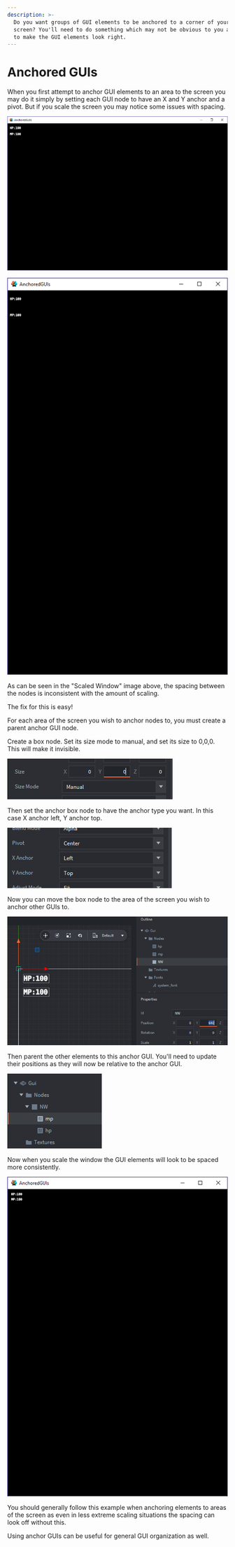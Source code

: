 ```yaml
---
description: >-
  Do you want groups of GUI elements to be anchored to a corner of your game's
  screen? You'll need to do something which may not be obvious to you at first
  to make the GUI elements look right.
---
```


# Anchored GUIs

When you first attempt to anchor GUI elements to an area to the screen you may do it simply by setting each GUI node to have an X and Y anchor and a pivot. But if you scale the screen you may notice some issues with spacing.

![Unscaled Window](../../.gitbook/assets/2018-08-07-14_32_54-anchoredguis.png)

![Scaled Window](../../.gitbook/assets/2018-08-07-14_32_46-anchoredguis.png)

As can be seen in the "Scaled Window" image above, the spacing between the nodes is inconsistent with the amount of scaling. 

The fix for this is easy!

For each area of the screen you wish to anchor nodes to, you must create a parent anchor GUI node. 

Create a box node. Set its size mode to manual, and set its size to 0,0,0. This will make it invisible.

![](../../.gitbook/assets/2018-08-07-14_36_51-window.png)

Then set the anchor box node to have the anchor type you want. In this case X anchor left, Y anchor top.

![](../../.gitbook/assets/2018-08-07-14_41_26-window.png)

Now you can move the box node to the area of the screen you wish to anchor other GUIs to.

![](../../.gitbook/assets/2018-08-07-14_39_02-defold-editor-2.0-anchoredguis.png)

Then parent the other elements to this anchor GUI. You'll need to update their positions as they will now be relative to the anchor GUI.

![](../../.gitbook/assets/2018-08-07-14_46_34-defold-editor-2.0-anchoredguis.png)

Now when you scale the window the GUI elements will look to be spaced more consistently.

![](../../.gitbook/assets/2018-08-07-14_41_59-anchoredguis.png)

You should generally follow this example when anchoring elements to areas of the screen as even in less extreme scaling situations the spacing can look off without this. 

Using anchor GUIs can be useful for general GUI organization as well.

